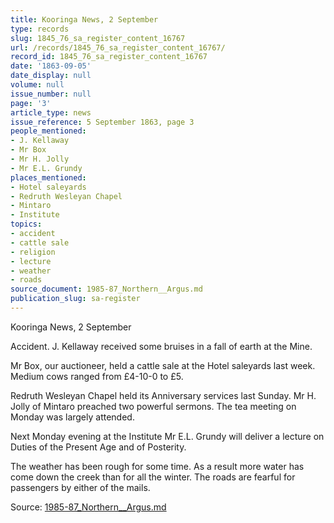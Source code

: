 ```yaml
---
title: Kooringa News, 2 September
type: records
slug: 1845_76_sa_register_content_16767
url: /records/1845_76_sa_register_content_16767/
record_id: 1845_76_sa_register_content_16767
date: '1863-09-05'
date_display: null
volume: null
issue_number: null
page: '3'
article_type: news
issue_reference: 5 September 1863, page 3
people_mentioned:
- J. Kellaway
- Mr Box
- Mr H. Jolly
- Mr E.L. Grundy
places_mentioned:
- Hotel saleyards
- Redruth Wesleyan Chapel
- Mintaro
- Institute
topics:
- accident
- cattle sale
- religion
- lecture
- weather
- roads
source_document: 1985-87_Northern__Argus.md
publication_slug: sa-register
---
```


Kooringa News, 2 September

Accident.  J. Kellaway received some bruises in a fall of earth at the Mine.

Mr Box, our auctioneer, held a cattle sale at the Hotel saleyards last week.  Medium cows ranged from £4-10-0 to £5.

Redruth Wesleyan Chapel held its Anniversary services last Sunday.  Mr H. Jolly of Mintaro preached two powerful sermons.  The tea meeting on Monday was largely attended.

Next Monday evening at the Institute Mr E.L. Grundy will deliver a lecture on Duties of the Present Age and of Posterity.

The weather has been rough for some time.  As a result more water has come down the creek than for all the winter.  The roads are fearful for passengers by either of the mails.

Source: [1985-87_Northern__Argus.md](/downloads/markdown/1985-87_Northern__Argus.md)
